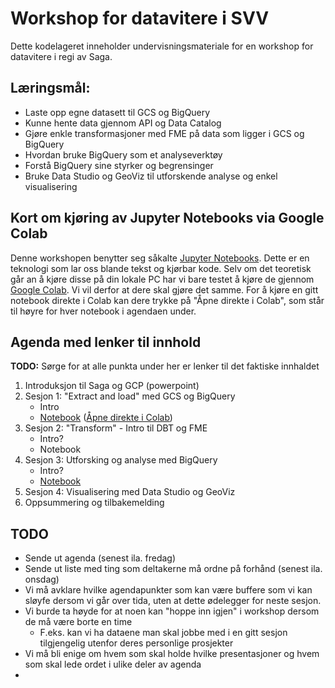 # Workshop for datavitere i SVV

Dette kodelageret inneholder undervisningsmateriale for en workshop for datavitere i regi av Saga.

## Læringsmål:
- Laste opp egne datasett til GCS og BigQuery
- Kunne hente data gjennom API og Data Catalog
- Gjøre enkle transformasjoner med FME på data som ligger i GCS og BigQuery
- Hvordan bruke BigQuery som et analyseverktøy
- Forstå BigQuery sine styrker og begrensinger
- Bruke Data Studio og GeoViz til utforskende analyse og enkel visualisering

## Kort om kjøring av Jupyter Notebooks via Google Colab

Denne workshopen benytter seg såkalte [Jupyter Notebooks](https://jupyter.org/). Dette er en teknologi som lar oss blande tekst og kjørbar kode. Selv om det teoretisk går an å kjøre disse på din lokale PC har vi bare testet å kjøre de gjennom [Google Colab](https://colab.research.google.com/notebooks/). Vi vil derfor at dere skal gjøre det samme. For å kjøre en gitt notebook direkte i Colab kan dere trykke på "Åpne direkte i Colab", som står til høyre for hver notebook i agendaen under.

## Agenda med lenker til innhold

**TODO:** Sørge for at alle punkta under her er lenker til det faktiske innhaldet

1. Introduksjon til Saga og GCP (powerpoint)
2. Sesjon 1: "Extract and load" med GCS og BigQuery
    - Intro
    - [Notebook](./workshop_sesjon1.ipynb) ([Åpne direkte i Colab](https://colab.research.google.com/github/svvsaga/datascience_workshop/blob/main/workshop_sesjon1.ipynb))
3. Sesjon 2: "Transform" - Intro til DBT og FME
    - Intro?
    - Notebook
4. Sesjon 3: Utforsking og analyse med BigQuery
    - Intro?
    - [Notebook](./workshop_sesjon2.ipynb)
5. Sesjon 4: Visualisering med Data Studio og GeoViz
6. Oppsummering og tilbakemelding

## TODO

- Sende ut agenda (senest ila. fredag)
- Sende ut liste med ting som deltakerne må ordne på forhånd (senest ila. onsdag)
- Vi må avklare hvilke agendapunkter som kan være buffere som vi kan sløyfe dersom vi går over tida, uten at dette ødelegger for neste sesjon.
- Vi burde ta høyde for at noen kan "hoppe inn igjen" i workshop dersom de må være borte en time
  - F.eks. kan vi ha dataene man skal jobbe med i en gitt sesjon tilgjengelig utenfor deres personlige prosjekter
- Vi må bli enige om hvem som skal holde hvilke presentasjoner og hvem som skal lede ordet i ulike deler av agenda
- 
